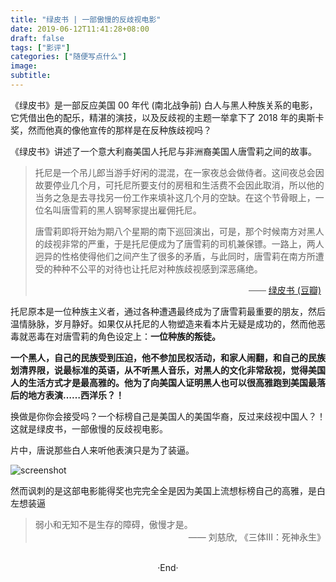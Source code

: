```yaml
---
title: "绿皮书 | 一部傲慢的反歧视电影"
date: 2019-06-12T11:41:28+08:00
draft: false
tags: ["影评"]
categories: ["随便写点什么"]
image: 
subtitle: 
---
```

<!-- 
![](https://mogeko.github.io/blog-images/r/073/)
{{< spoiler >}}{{< /spoiler >}}
&emsp;&emsp;
 -->

《绿皮书》是一部反应美国 00 年代 (南北战争前) 白人与黑人种族关系的电影，它凭借出色的配乐，精湛的演技，以及反歧视的主题一举拿下了 2018 年的奥斯卡奖，然而他真的像他宣传的那样是在反种族歧视吗？

《绿皮书》讲述了一个意大利裔美国人托尼与非洲裔美国人唐雪莉之间的故事。

<blockquote>
<p>托尼是一个吊儿郎当游手好闲的混混，在一家夜总会做侍者。这间夜总会因故要停业几个月，可托尼所要支付的房租和生活费不会因此取消，所以他的当务之急是去寻找另一份工作来填补这几个月的空缺。在这个节骨眼上，一位名叫唐雪莉的黑人钢琴家提出雇佣托尼。</p>
<p>唐雪莉即将开始为期八个星期的南下巡回演出，可是，那个时候南方对黑人的歧视非常的严重，于是托尼便成为了唐雪莉的司机兼保镖。一路上，两人迥异的性格使得他们之间产生了很多的矛盾，与此同时，唐雪莉在南方所遭受的种种不公平的对待也让托尼对种族歧视感到深恶痛绝。</p>
<p style="overflow: hidden;"><span style="float: right;"> —— <a href="https://movie.douban.com/subject/27060077/">绿皮书 (豆瓣)</a>&ensp;</span></p>
</blockquote>

托尼原本是一位种族主义者，通过各种遭遇最终成为了唐雪莉最重要的朋友，然后温情脉脉，岁月静好。如果仅从托尼的人物塑造来看本片无疑是成功的，然而他恶毒就恶毒在对唐雪莉的角色设定上：**一位种族的叛徒。**

**一个黑人，自己的民族受到压迫，他不参加民权活动，和家人闹翻，和自己的民族划清界限，说最标准的英语，从不听黑人音乐，对黑人的文化非常敌视，觉得美国人的生活方式才是最高雅的。他为了向美国人证明黑人也可以很高雅跑到美国最落后的地方表演……西洋乐？！**

换做是你你会接受吗？一个标榜自己是美国人的美国华裔，反过来歧视中国人？！这就是绿皮书，一部傲慢的反歧视电影。

片中，唐说那些白人来听他表演只是为了装逼。

![screenshot](https://mogeko.github.io/blog-images/r/073/screenshot.png)

然而讽刺的是这部电影能得奖也完完全全是因为美国上流想标榜自己的高雅，是白左想装逼

<blockquote>
<p style="overflow: hidden;">弱小和无知不是生存的障碍，傲慢才是。<span style="float: right;"> —— 刘慈欣, 《三体Ⅲ：死神永生》</span></p>
</blockquote>

<br>

<center>  ·End·  </center>

